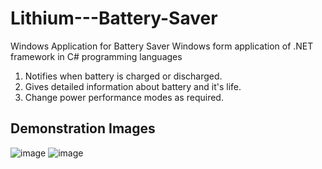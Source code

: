 # Lithium---Battery-Saver
Windows Application for Battery Saver
Windows form application of .NET framework in C# programming languages
1. Notifies when battery is charged or discharged.
2. Gives detailed information about battery and it's life.
3. Change power performance modes as required.

## Demonstration Images
![image](https://github.com/Gaurav8604/Lithium---Battery-Saver/assets/106819107/07ea179b-919c-47ad-85a0-b018c1354b9e)
![image](https://github.com/Gaurav8604/Lithium---Battery-Saver/assets/106819107/12b3ac2f-8034-41fe-96a0-30e0b01e4faf)
